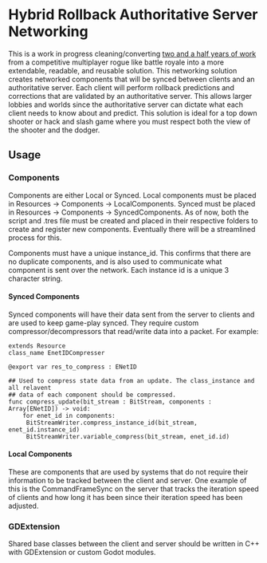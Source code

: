# Hybrid Rollback Authoritative Server Networking

This is a work in progress cleaning/converting [two and a half years of work](https://dev.azure.com/LookLeftStudios/_git/RogueRoyale) from a competitive multiplayer rogue like battle royale into a more extendable, readable, and reusable solution. This networking solution creates networked components that will be synced between clients and an authoritative server. Each client will perform rollback predictions and corrections that are validated by an authoritative server. This allows larger lobbies and worlds since the authoritative server can dictate what each client needs to know about and predict. This solution is ideal for a top down shooter or hack and slash game where you must respect both the view of the shooter and the dodger. 

## Usage

### Components
Components are either Local or Synced. Local components must be placed in Resources -> Components -> LocalComponents. Synced must be placed in Resources -> Components -> SyncedComponents. As of now, both the script and .tres file must be created and placed in their respective folders to create and register new components. Eventually there will be a streamlined process for this. 

Components must have a unique instance_id. This confirms that there are no duplicate components, and is also used to communicate what component is sent over the network. Each instance id is a unique 3 character string.  

#### Synced Components
Synced components will have their data sent from the server to clients and are used to keep game-play synced. They require custom compressor/decompressors that read/write data into a packet. For example:


```
extends Resource
class_name EnetIDCompresser

@export var res_to_compress : ENetID

## Used to compress state data from an update. The class_instance and all relavent
## data of each component should be compressed.
func compress_update(bit_stream : BitStream, components : Array[ENetID]) -> void:
    for enet_id in components:
   	 BitStreamWriter.compress_instance_id(bit_stream, enet_id.instance_id)
   	 BitStreamWriter.variable_compress(bit_stream, enet_id.id)
```

#### Local Components
These are components that are used by systems that do not require their information to be tracked between the client and server. One example of this is the CommandFrameSync on the server that tracks the iteration speed of clients and how long it has been since their iteration speed has been adjusted. 

### GDExtension
Shared base classes between the client and server should be written in C++ with GDExtension or custom Godot modules.
